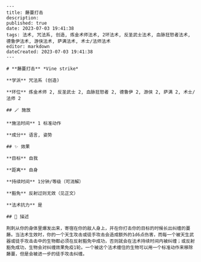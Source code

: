 
    ---
    title: 藤蔓打击
    description: 
    published: true
    date: 2023-07-03 19:41:38
    tags: 法术, 咒法系, 创造, 炼金术师法术, 2环法术, 反圣武士法术, 血脉狂怒者法术, 德鲁伊法术, 游侠法术, 萨满法术, 术士/法师法术
    editor: markdown
    dateCreated: 2023-07-03 19:41:38
    ---

    # **藤蔓打击** *Vine strike*

    **学派** 咒法系 (创造) 

    **环位** 炼金术师 2, 反圣武士 2, 血脉狂怒者 2, 德鲁伊 2, 游侠 2, 萨满 2, 术士/法师 2

    ## 🪄 施放

    **施法时间** 1 标准动作

    **成分** 语言, 姿势

    ## ✨ 效果 

    **目标** 自我 

    **距离** 自身  

    **持续时间** 1分钟/等级（可消解） 

    **豁免** 反射过则无效（见正文）

    **法术抗力** 是

    ## 📖 描述

    荆刺从你的身体里爆发出来，寄宿在你的敌人身上，并在你打击你的目标的时候长出纠缠的蔓藤。当法术生效时，你的一个天生攻击或徒手攻击会造成额外的1d6点伤害，而每一个被天生武器或徒手攻击击中的生物都必须在反射豁免中成功，否则就会在法术持续时间内被纠缠；或反射豁免成功，生物会对纠缠效果免疫1轮。一个被这个法术缠住的生物可以用一个标准动作来移除藤蔓，但是会被进一步的徒手攻击纠缠。
    